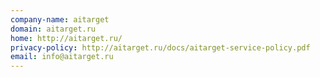 ```yaml
---
company-name: aitarget
domain: aitarget.ru
home: http://aitarget.ru/
privacy-policy: http://aitarget.ru/docs/aitarget-service-policy.pdf
email: info@aitarget.ru
---
```




